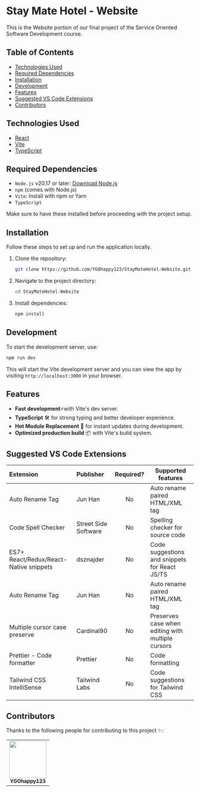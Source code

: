 # Stay Mate Hotel - Website

This is the Website portion of our final project of the Service Oriented Software Development course.

## Table of Contents

-   [Technologies Used](#technologies-used)
-   [Required Dependencies](#required-dependencies)
-   [Installation](#installation)
-   [Development](#development)
-   [Features](#features)
-   [Suggested VS Code Extensions](#suggested-vs-code-extensions)
-   [Contributors](#contributors)

## Technologies Used

-   [React](https://reactjs.org/)
-   [Vite](https://vitejs.dev/)
-   [TypeScript](https://www.typescriptlang.org/)

## Required Dependencies

-   `Node.js` v20.17 or later: [Download Node.js](https://nodejs.org/en)
-   `npm` (comes with Node.js)
-   `Vite`: Install with npm or Yarn
-   `TypeScript`

Make sure to have these installed before proceeding with the project setup.

## Installation

Follow these steps to set up and run the application locally.

1. Clone the repository:

    ```bash
    git clone https://github.com/YGOhappy123/StayMateHotel-Website.git
    ```

2. Navigate to the project directory:

    ```bash
    cd StayMateHotel-Website
    ```

3. Install dependencies:

    ```bash
    npm install
    ```

## Development

To start the development server, use:

```bash
npm run dev
```

This will start the Vite development server and you can view the app by visiting `http://localhost:3000` in your browser.

## Features

-   **Fast development**⚡with Vite's dev server.
-   **TypeScript** 🛠 for strong typing and better developer experience.
-   **Hot Module Replacement** 🔄 for instant updates during development.
-   **Optimized production build** 📦 with Vite's build system.

## Suggested VS Code Extensions

| Extension                              | Publisher            | Required? | Supported features                                |
| :------------------------------------- | :------------------- | :-------: | ------------------------------------------------- |
| Auto Rename Tag                        | Jun Han              |    No     | Auto rename paired HTML/XML tag                   |
| Code Spell Checker                     | Street Side Software |    No     | Spelling checker for source code                  |
| ES7+ React/Redux/React-Native snippets | dsznajder            |    No     | Code suggestions and snippets for React JS/TS     |
| Auto Rename Tag                        | Jun Han              |    No     | Auto rename paired HTML/XML tag                   |
| Multiple cursor case preserve          | Cardinal90           |    No     | Preserves case when editing with multiple cursors |
| Prettier - Code formatter              | Prettier             |    No     | Code formatting                                   |
| Tailwind CSS IntelliSense              | Tailwind Labs        |    No     | Code suggestions for Tailwind CSS                 |

## Contributors

Thanks to the following people for contributing to this project ✨:

<table>
  <tr>
    <td align="center"><a href="https://github.com/YGOhappy123"><img src="https://avatars.githubusercontent.com/u/90592072?v=4" width="100px;" alt=""/><br /><sub><b>YGOhappy123</b></sub></a></td>
  </tr>
</table>
